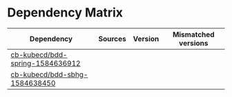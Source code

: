 # Dependency Matrix

Dependency | Sources | Version | Mismatched versions
---------- | ------- | ------- | -------------------
[cb-kubecd/bdd-spring-1584636912](https://github.com/cb-kubecd/bdd-spring-1584636912.git) |  | []() | 
[cb-kubecd/bdd-sbhg-1584638450](https://github.com/cb-kubecd/bdd-sbhg-1584638450.git) |  | []() | 
